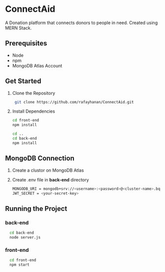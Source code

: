 # ConnectAid
A Donation platform that connects donors to people in need. Created using MERN Stack.

## Prerequisites

  - Node
  - npm
  - MongoDB Atlas Account

## Get Started

1. Clone the Repository

   ```sh
    git clone https://github.com/rafayhanan/ConnectAid.git
    ```

2. Install Dependencies
   
    ```sh
    cd front-end
    npm install
    ```

    ```sh
    cd ..
    cd back-end
    npm install
    ```
    
## MongoDB Connection

1. Create a clustor on MongoDB Atlas

2. Create .env file in **back-end** directory
   
    ```sh
    MONGODB_URI = mongodb+srv://<username>:<password>@<cluster-name>.bqydw.mongodb.net/?retryWrites=true&w=majority&appName=<clustor-name>
    JWT_SECRET = <your-secret-key>
    ```

## Running the Project

### back-end

  ```sh
    cd back-end
    node server.js
  ```
### front-end

  ```sh
    cd front-end
    npm start
  ```










